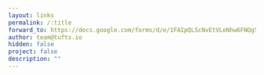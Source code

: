 ```yaml
---
layout: links
permalink: /:title
forward_to: https://docs.google.com/forms/d/e/1FAIpQLScNvEtVLeNhw6FNQg5gyXs2LskdIVxHt9FK8fu3IxHEZz054w/viewform?usp=sf_link
author: team@tufts.io
hidden: false
project: false
description: ""
---
```

